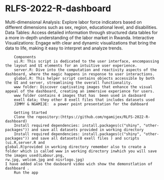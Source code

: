 # RLFS-2022-R-dashboard
Multi-dimensional Analysis: Explore labor force indicators based on different dimensions such as sex, region, educational level, and disabilities.
		Data Tables: Access detailed information through structured data tables for a more in-depth understanding of the labor market in Rwanda.
		Interactive Visualizations: Engage with clear and dynamic visualizations that bring the data to life, making it easy to interpret and analyze trends.
		

		Components
		ui.R: This script is dedicated to the user interface, encompassing the layout and UI elements for an intuitive user experience.
		server.R: Dive into the computation and reactivity aspects of the dashboard, where the magic happens in response to user interactions.
		global.R: This helper script contains objects accessible by both the UI and server, streamlining the overall functionality.
		www folder: Discover captivating images that enhance the visual appeal of the dashboard, creating an immersive experience for users.
		www folder contains 4 images that has  been used in dasboard 
		exell data; they other 8 exell files that includes datasets used
		JIMMY & NGAMIJE:  a power point presentation for the dahboard

		Getting Started
		Clone the repository:(https://github.com/ngamijex/RLFS-2022-R-dashboard)
		Install required dependencies: install.packages(c("shiny", "other-packages")) and save all datasets provided in working directory
		Install required dependencies: install.packages(c("shiny", "other-packages")) and save all datasets(8 exell files ) and scripts (ui.R,server.R and 
    global.R)provided in working directory remember also to create a folder which is called www in working directory inwhich you will save the images used(Labour.png, 
    rw.jpg, welcom.jpg and nisrlogo.jpg)
    I have added also the dasboard video wich show the demonstlation of dashboard .
		Run the app

